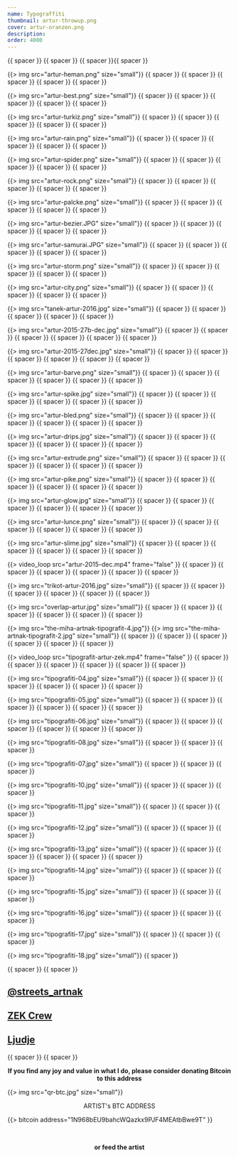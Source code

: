 ```yaml
---
name: Typograffiti
thumbnail: artur-throwup.png
cover: artur-oranzen.png
description: 
order: 4000
---
```

{{ spacer }} {{ spacer }} {{ spacer }}{{ spacer }} 

{{> img src="artur-heman.png" size="small"}}
{{ spacer }} {{ spacer }} {{ spacer }} {{ spacer }} {{ spacer }}

{{> img src="artur-best.png" size="small"}}
{{ spacer }} {{ spacer }} {{ spacer }} {{ spacer }} {{ spacer }}

{{> img src="artur-turkiz.png" size="small"}}
{{ spacer }} {{ spacer }} {{ spacer }} {{ spacer }} {{ spacer }}

{{> img src="artur-rain.png" size="small"}}
{{ spacer }} {{ spacer }} {{ spacer }} {{ spacer }} {{ spacer }}

{{> img src="artur-spider.png" size="small"}}
{{ spacer }} {{ spacer }} {{ spacer }} {{ spacer }} {{ spacer }}

{{> img src="artur-rock.png" size="small"}}
{{ spacer }} {{ spacer }} {{ spacer }} {{ spacer }} {{ spacer }}

{{> img src="artur-palcke.png" size="small"}}
{{ spacer }} {{ spacer }} {{ spacer }} {{ spacer }} {{ spacer }}

{{> img src="artur-bezier.JPG" size="small"}}
{{ spacer }} {{ spacer }} {{ spacer }} {{ spacer }} {{ spacer }}

{{> img src="artur-samurai.JPG" size="small"}}
{{ spacer }} {{ spacer }} {{ spacer }} {{ spacer }} {{ spacer }}

{{> img src="artur-storm.png" size="small"}}
{{ spacer }} {{ spacer }} {{ spacer }} {{ spacer }} {{ spacer }}

{{> img src="artur-city.png" size="small"}}
{{ spacer }} {{ spacer }} {{ spacer }} {{ spacer }} {{ spacer }}

{{> img src="tanek-artur-2016.jpg" size="small"}}
{{ spacer }} {{ spacer }} {{ spacer }} {{ spacer }} {{ spacer }} 

{{> img src="artur-2015-27b-dec.jpg" size="small"}}
{{ spacer }} {{ spacer }} {{ spacer }} {{ spacer }} {{ spacer }} {{ spacer }}

{{> img src="artur-2015-27dec.jpg" size="small"}}
{{ spacer }} {{ spacer }} {{ spacer }} {{ spacer }} {{ spacer }} {{ spacer }}

{{> img src="artur-barve.png" size="small"}}
{{ spacer }} {{ spacer }} {{ spacer }} {{ spacer }} {{ spacer }} {{ spacer }}

{{> img src="artur-spike.jpg" size="small"}}
{{ spacer }} {{ spacer }} {{ spacer }} {{ spacer }} {{ spacer }} {{ spacer }}

{{> img src="artur-bled.png" size="small"}}
{{ spacer }} {{ spacer }} {{ spacer }} {{ spacer }} {{ spacer }} {{ spacer }}

{{> img src="artur-drips.jpg" size="small"}}
{{ spacer }} {{ spacer }} {{ spacer }} {{ spacer }} {{ spacer }} {{ spacer }}

{{> img src="artur-extrude.png" size="small"}}
{{ spacer }} {{ spacer }} {{ spacer }} {{ spacer }} {{ spacer }} {{ spacer }}

{{> img src="artur-pike.png" size="small"}}
{{ spacer }} {{ spacer }} {{ spacer }} {{ spacer }} {{ spacer }} {{ spacer }}

{{> img src="artur-glow.jpg" size="small"}}
{{ spacer }} {{ spacer }} {{ spacer }} {{ spacer }} {{ spacer }} {{ spacer }}

{{> img src="artur-lunce.png" size="small"}}
{{ spacer }} {{ spacer }} {{ spacer }} {{ spacer }} {{ spacer }} {{ spacer }}

{{> img src="artur-slime.jpg" size="small"}}
{{ spacer }} {{ spacer }} {{ spacer }} {{ spacer }} {{ spacer }} {{ spacer }}

{{> video_loop src="artur-2015-dec.mp4" frame="false" }}
{{ spacer }} {{ spacer }} {{ spacer }} {{ spacer }} {{ spacer }} {{ spacer }}

{{> img src="trikot-artur-2016.jpg" size="small"}}
{{ spacer }} {{ spacer }} {{ spacer }} {{ spacer }} {{ spacer }} {{ spacer }}

{{> img src="overlap-artur.jpg" size="small"}}
{{ spacer }} {{ spacer }} {{ spacer }} {{ spacer }} {{ spacer }} {{ spacer }}


{{> img src="the-miha-artnak-tipografit-4.jpg"}}
{{> img src="the-miha-artnak-tipografit-2.jpg" size="small"}}
{{ spacer }} {{ spacer }} {{ spacer }} {{ spacer }} {{ spacer }} {{ spacer }}

{{> video_loop src="tipografit-artur-zek.mp4" frame="false" }}
{{ spacer }} {{ spacer }} {{ spacer }} {{ spacer }} {{ spacer }} {{ spacer }}

{{> img src="tipografiti-04.jpg" size="small"}}
{{ spacer }} {{ spacer }} {{ spacer }} {{ spacer }} {{ spacer }} {{ spacer }}

{{> img src="tipografiti-05.jpg" size="small"}}
{{ spacer }} {{ spacer }} {{ spacer }} {{ spacer }} {{ spacer }} {{ spacer }}

{{> img src="tipografiti-06.jpg" size="small"}}
{{ spacer }} {{ spacer }} {{ spacer }} {{ spacer }} {{ spacer }} {{ spacer }}

{{> img src="tipografiti-08.jpg" size="small"}}
{{ spacer }} {{ spacer }} {{ spacer }} 

{{> img src="tipografiti-07.jpg" size="small"}}
{{ spacer }} {{ spacer }} {{ spacer }} 
	
{{> img src="tipografiti-10.jpg" size="small"}}
{{ spacer }} {{ spacer }} {{ spacer }} 

{{> img src="tipografiti-11.jpg" size="small"}}
{{ spacer }} {{ spacer }} {{ spacer }} 

{{> img src="tipografiti-12.jpg" size="small"}}
{{ spacer }} {{ spacer }} {{ spacer }} 

{{> img src="tipografiti-13.jpg" size="small"}}
{{ spacer }} {{ spacer }} {{ spacer }} {{ spacer }} {{ spacer }} {{ spacer }}

{{> img src="tipografiti-14.jpg" size="small"}}
{{ spacer }} {{ spacer }} {{ spacer }} 

{{> img src="tipografiti-15.jpg" size="small"}}
{{ spacer }} {{ spacer }} {{ spacer }} 

{{> img src="tipografiti-16.jpg" size="small"}}
{{ spacer }} {{ spacer }} {{ spacer }} 

{{> img src="tipografiti-17.jpg" size="small"}}
{{ spacer }} {{ spacer }} {{ spacer }} 

{{> img src="tipografiti-18.jpg" size="small"}}
{{ spacer }} 

{{ spacer }} {{ spacer }} 

## [@streets_artnak](http://instagram.com/streets_artnak)

## [ZEK Crew](http://zekcrew.com)

## [Ljudje](http://people.ooo)

{{ spacer }} {{ spacer }} 

<p style='text-align: center; font-weight: bold;'>If you find any joy and value in what I do, please consider donating Bitcoin to this address </p>
  
{{> img src="qr-btc.jpg" size="small"}}

<p style="text-align: center;">
ARTIST's BTC ADDRESS 
</p>
<p style="text-align: center;">
</p> 

{{> bitcoin address="1N968bEU9bahcWQazkx9PJF4MEAtbBwe9T" }}

<br/>

<p style='text-align: center; font-weight: bold;'>
or feed the artist </p>

<div style="text-align: center;">

<script data-fatsell="food" src="https://fatsell.com/embed/food.js"></script>

</p>